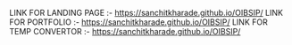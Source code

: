 LINK FOR LANDING PAGE :- https://sanchitkharade.github.io/OIBSIP/
LINK FOR PORTFOLIO :- https://sanchitkharade.github.io/OIBSIP/
LINK FOR TEMP CONVERTOR :- https://sanchitkharade.github.io/OIBSIP/
